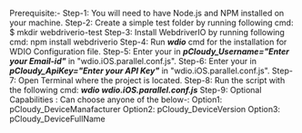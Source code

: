 Prerequisite:-
Step-1: You will need to have Node.js and NPM installed on your machine.
Step-2: Create a simple test folder by running following cmd: $ mkdir webdriverio-test
Step-3: Install WebdriverIO by running following cmd: npm install webdriverio
Step-4: Run ***wdio*** cmd for the installation for WDIO Configuration file.
Step-5: Enter your <MailId> in ***pCloudy_Username="Enter your Email-id"*** in "wdio.iOS.parallel.conf.js".
Step-6: Enter your <ApiKey> in ***pCloudy_ApiKey="Enter your API Key"*** in "wdio.iOS.parallel.conf.js".
Step-7: Open Terminal where the project is located.
Step-8: Run the script with the following cmd: ***wdio wdio.iOS.parallel.conf.js***
Step-9: Optional Capabilities : Can choose anyone of the below-:
Option1: pCloudy_DeviceManafacturer
Option2: pCloudy_DeviceVersion
Option3: pCloudy_DeviceFullName

